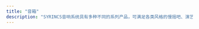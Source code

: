 ```yaml
---
title: "音箱"
description: "SYRINCS音响系统具有多种不同的系列产品，可满足各类风格的慢摇吧、演艺吧和KTV包房及各种娱乐场所的不同需求；同时，还能够提供大小会议室、多功能厅、公共广播和背景音乐及流动舞台等各类专业扩声领域的完整产品解决方案。"
---
```

